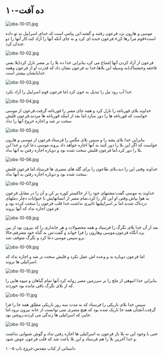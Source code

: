 ۱۰-ده آفت
=========

![obs-10-01.jpg](/var/www/vhosts/door43.org/httpdocs/data/gitrepo/media/en/obs/obs-10-01.jpg "obs-10-01.jpg")

موسی و هارون نزد فرعون رفتند و گفتند:این پیامی است که خدای اسراییل به تو
داده است«قوم مرا رها کن».فرعون خنده ای کرد و به جای آنکه آنها را آزاد
کند،کار آنها را دو چندان کرد.

![obs-10-02.jpg](/var/www/vhosts/door43.org/httpdocs/data/gitrepo/media/en/obs/obs-10-02.jpg "obs-10-02.jpg")

فرعون از آزاد کردن آنها اِمتناع می کرد.بنابراین خدا ده بلا را بر مصر
نازل کرد(بلا یعنی فاجعه وحشتناک)به وسیله این بلاها،خدا به فرعون نشان داد
که قدرت او از فرعون وهمه خدایانشان بیشتر است.

![obs-10-03.jpg](/var/www/vhosts/door43.org/httpdocs/data/gitrepo/media/en/obs/obs-10-03.jpg "obs-10-03.jpg")

خدا آب رود نیل را تبدیل به خون کرد.اما فرعون قوم اسراییل را آزاد نکرد.

![obs-10-04.jpg](/var/www/vhosts/door43.org/httpdocs/data/gitrepo/media/en/obs/obs-10-04.jpg "obs-10-04.jpg")

خداوند بلای قورباغه را نازل کرد و همه جای مصر را قورباغه گرفت.فرعون از
موسی خواست که قورباغه ها را دور سازد.اما بعد از اینکه قورباغه ها
مردند،فرعون قلبش سخت تر شد و اجازه خروج آنها را نداد.

![obs-10-05.jpg](/var/www/vhosts/door43.org/httpdocs/data/gitrepo/media/en/obs/obs-10-05.jpg "obs-10-05.jpg")

بنابراین خدا بلای پشه را و سپس بلای مگس را فرستاد.فرعون از موسی و هارون
خواست که اگر این بلا را دور کنند به آنها اجازه خواهد داد بروند.موسی دعا
کرد و خدا این بلا را دور کرد،اما فرعون قلبش سخت شده بود و دوباره اجازه
رفتن به آنها نداد.

![obs-10-06.jpg](/var/www/vhosts/door43.org/httpdocs/data/gitrepo/media/en/obs/obs-10-06.jpg "obs-10-06.jpg")

خداوند وقتی این را دید،بلای طاعون را برای گله های مصری ها فرستاد.اما
فرعون قلبش سخت شده بود و دوباره اجازه رفتن به آنها نداد.

![obs-10-07.jpg](/var/www/vhosts/door43.org/httpdocs/data/gitrepo/media/en/obs/obs-10-07.jpg "obs-10-07.jpg")

خداوند به موسی گفت:مشتهای خود را از خاکستر کوره پر کن و آن را در مقابل
فرعون به هوا بپاش.وقتی او این کار را کرد،تمام مصر از انسانهایش تا
حیوانات دچار دملهای دردناک شدند.اما بر اسراییلیها تاثیری نداشت.خدا قلب
فرعون را سخت کرده بود و فرعون اجازه نداد که آنها بروند.

![obs-10-08.jpg](/var/www/vhosts/door43.org/httpdocs/data/gitrepo/media/en/obs/obs-10-08.jpg "obs-10-08.jpg")

بعد از آن خدا بلای تگرگ را فرستاد و همه محصولات و هر جانداری را که بیرون
بود از بین برد.آنگاه فرعون،موسی وهارون را فرا خواند و گفت:من به گناه خود
معترفم،حالا برو.سپس موسی دعا کرد و تگرگ متوقف شد.

![obs-10-09.jpg](/var/www/vhosts/door43.org/httpdocs/data/gitrepo/media/en/obs/obs-10-09.jpg "obs-10-09.jpg")

اما فرعون دوباره به و وعده اش عمل نکرد و قلبش سخت تر شد و اجازه نداد که
اسرائیلی ها بروند.

![obs-10-10.jpg](/var/www/vhosts/door43.org/httpdocs/data/gitrepo/media/en/obs/obs-10-10.jpg "obs-10-10.jpg")

بنابراین خدا انبوهی از ملخ را بر سرزمین مصر روانه کرد.آنها تمام گیاهان و
میوه هایی را که از بلای تگرگ باقی مانده بود خوردند.

![obs-10-11.jpg](/var/www/vhosts/door43.org/httpdocs/data/gitrepo/media/en/obs/obs-10-11.jpg "obs-10-11.jpg")

سپس خدا بلای تاریکی را فرستاد که به مدت سه روز تاریکی مطلق همه جا را فرا
گرفت،آنچنان همه جا تاریک شده بود که هیچ مصری نمی توانست از خانه بیرون
برود.اما جایی که اسرائیلی ها زندگی می کردند،روشن بود.

![obs-10-12.jpg](/var/www/vhosts/door43.org/httpdocs/data/gitrepo/media/en/obs/obs-10-12.jpg "obs-10-12.jpg")

حتی با وجود این نه بلا باز فرعون به اسرائیلی ها اجازه رفتن نداد و گوش
شنوایی نداشت و خدا آخرین بلا را هم فرستاد و این بلا باعث شد که قلب فرعون
عوض شود.

داستانی از کتاب مقدس:خروج باب ۵-۱۰
